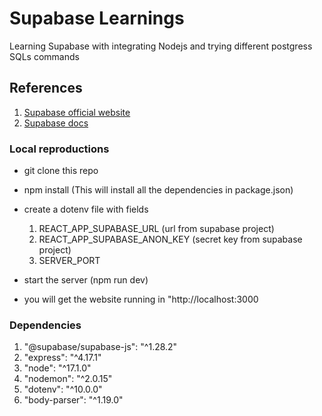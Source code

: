 # Supabase Learnings

Learning Supabase with integrating Nodejs and trying different postgress SQLs commands

## References

1. [Supabase official website](https://app.supabase.io/)
2. [Supabase docs](https://supabase.com/docs)

### Local reproductions

- git clone this repo
- npm install (This will install all the dependencies in package.json)
- create a dotenv file with fields

  1. REACT_APP_SUPABASE_URL (url from supabase project)
  2. REACT_APP_SUPABASE_ANON_KEY (secret key from supabase project)
  3. SERVER_PORT

- start the server (npm run dev)
- you will get the website running in "http://localhost:3000

### Dependencies

1. "@supabase/supabase-js": "^1.28.2"
2. "express": "^4.17.1"
3. "node": "^17.1.0"
4. "nodemon": "^2.0.15"
5. "dotenv": "^10.0.0"
6. "body-parser": "^1.19.0"
